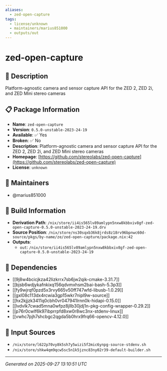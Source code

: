 ```yaml
---
aliases:
  - zed-open-capture
tags:
  - license/unknown
  - maintainers/marius851000
  - outputs/out
---
```


# zed-open-capture

## 📝 Description

Platform-agnostic camera and sensor capture API for the ZED 2, ZED 2i, and ZED Mini stereo cameras

## 📋 Package Information

- **Name**: `zed-open-capture`
- **Version**: `0.5.0-unstable-2023-24-19`
- **Available**: ✅ Yes
- **Broken**: ✅ No
- **Description**: Platform-agnostic camera and sensor capture API for the ZED 2, ZED 2i, and ZED Mini stereo cameras
- **Homepage**: [https://github.com/stereolabs/zed-open-capture](https://github.com/stereolabs/zed-open-capture)
- **License**: `unknown`
## 👥 Maintainers

- @marius851000


## 🔧 Build Information

- **Derivation Path**: `/nix/store/ii4is565lv89amlypn5nxw8kbbxiv8gf-zed-open-capture-0.5.0-unstable-2023-24-19.drv`
- **Source Position**: `/nix/store/ns30sqxb36k8jrds8z18rv96bpnwc60d-source/pkgs/by-name/ze/zed-open-capture/package.nix:42`
- **Outputs**:
  - `out`:  `/nix/store/ii4is565lv89amlypn5nxw8kbbxiv8gf-zed-open-capture-0.5.0-unstable-2023-24-19`

## 🔗 Dependencies

- [[9j8w4bcicjkza42lizkrrx7sb6jw2qik-cmake-3.31.7]]
- [[bjsb6wdjykafnkixq156qdvmxhsm2bai-bash-5.3p3]]
- [[fy9wjrqf0pzd5x3rvy665v50ff747wfd-libusb-1.0.29]]
- [[gxl08c113dx4rcwia3gp15wkr7nipl9w-source]]
- [[hx2kjjzk3411q0cbh0vr047941lrnn0k-hidapi-0.15.0]]
- [[lvdvlk7cwad5mna0wfpz8jllb30jdj1n-pkg-config-wrapper-0.29.2]]
- [[p76r0cwlf6k97ibprrpfd8xw0r8wc3nx-stdenv-linux]]
- [[vwhc7pjh7shcbgc2qgda5b0hrx9frq66-opencv-4.12.0]]

## 📁 Input Sources

- `/nix/store/l622p70vy8k5sh7y5wizi5f2mic6ynpg-source-stdenv.sh`
- `/nix/store/shkw4qm9qcw5sc5n1k5jznc83ny02r39-default-builder.sh`

---
*Generated on 2025-09-27 13:10:51 UTC*

